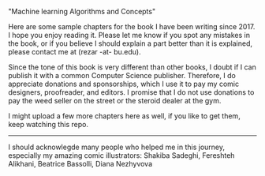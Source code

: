 "Machine learning Algorithms and Concepts"

Here are some sample chapters for the book I have been writing since 2017. I hope you enjoy reading it. Please let me know if you spot any mistakes in the book, or if you believe I should explain a part better than it is explained, please contact me at (rezar -at- bu.edu).

Since the tone of this book is very different than other books, I doubt if I can publish it with a common Computer Science publisher. Therefore, I do appreciate donations and sponsorships, which I use it to pay my comic designers, proofreader, and editors. I promise that I do not use donations to pay the weed seller on the street or the steroid dealer at the gym.

I might upload a few more chapters here as well, if you like to get them, keep watching this repo. 

---------------------------------
I should acknowlegde many people who helped me in this journey, especially my amazing comic illustrators: Shakiba Sadeghi, Fereshteh Alikhani, Beatrice Bassolli, Diana Nezhyvova
